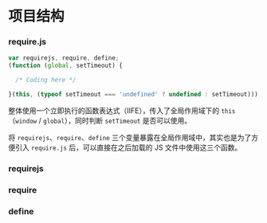 # 项目结构

### require.js

```js
var requirejs, require, define;
(function (global, setTimeout) {

  /* Coding here */

}(this, (typeof setTimeout === 'undefined' ? undefined : setTimeout)));
```

整体使用一个立即执行的函数表达式（IIFE），传入了全局作用域下的 `this`（`window` / `global`），同时判断 `setTimeout` 是否可以使用。

将 `requirejs`、`require`、`define` 三个变量暴露在全局作用域中，其实也是为了方便引入 `require.js` 后，可以直接在之后加载的 JS 文件中使用这三个函数。


### requirejs


### require


### define



<!--

### requirejs()

```js
requirejs = function (deps, callback, errback, optional) { /* Main */ }
```

主要入口函数，首先会判断 `deps`，如果不是数组、也不是字符串，就会当做配置对象赋给 `config`，如果...

> **[warning] For warning**
>
> 我突然觉得事无巨细地写下来没啥用……以后主要梳理结构吧……

-->

